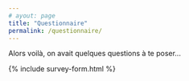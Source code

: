 ```yaml
---
# ayout: page
title: "Questionnaire"
permalink: /questionnaire/
---
```


Alors voilà, on avait quelques questions à te poser...


{% include survey-form.html %}
